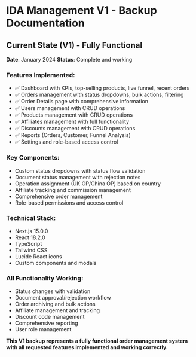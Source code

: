 # IDA Management V1 - Backup Documentation

## Current State (V1) - Fully Functional
**Date**: January 2024
**Status**: Complete and working

### Features Implemented:
- ✅ Dashboard with KPIs, top-selling products, live funnel, recent orders
- ✅ Orders management with status dropdowns, bulk actions, filtering
- ✅ Order Details page with comprehensive information
- ✅ Users management with CRUD operations
- ✅ Products management with CRUD operations
- ✅ Affiliates management with full functionality
- ✅ Discounts management with CRUD operations
- ✅ Reports (Orders, Customer, Funnel Analysis)
- ✅ Settings and role-based access control

### Key Components:
- Custom status dropdowns with status flow validation
- Document status management with rejection notes
- Operation assignment (UK OP/China OP) based on country
- Affiliate tracking and commission management
- Comprehensive order management
- Role-based permissions and access control

### Technical Stack:
- Next.js 15.0.0
- React 18.2.0
- TypeScript
- Tailwind CSS
- Lucide React icons
- Custom components and modals

### All Functionality Working:
- Status changes with validation
- Document approval/rejection workflow
- Order archiving and bulk actions
- Affiliate management and tracking
- Discount code management
- Comprehensive reporting
- User role management

**This V1 backup represents a fully functional order management system with all requested features implemented and working correctly.**

